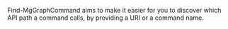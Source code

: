 Find-MgGraphCommand aims to make it easier for you to discover which API path a command calls, by providing a URI or a command name.